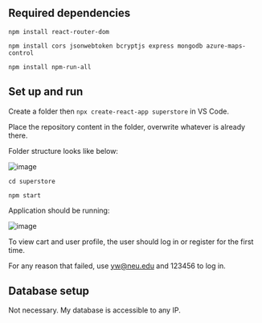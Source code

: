 ## Required dependencies

`npm install react-router-dom`

`npm install cors jsonwebtoken bcryptjs express mongodb azure-maps-control`

`npm install npm-run-all`

## Set up and run

Create a folder then `npx create-react-app superstore` in VS Code. 

Place the repository content in the folder, overwrite whatever is already there. 

Folder structure looks like below: 

![image](https://github.com/user-attachments/assets/5f095a6d-b125-4b06-b72c-c8a132ddfe10)

`cd superstore`

`npm start`

Application should be running: 

![image](https://github.com/user-attachments/assets/5a5e089f-8158-471a-95b0-9c236026714d)

To view cart and user profile, the user should log in or register for the first time. 

For any reason that failed, use yw@neu.edu and 123456 to log in.

## Database setup

Not necessary. My database is accessible to any IP. 

